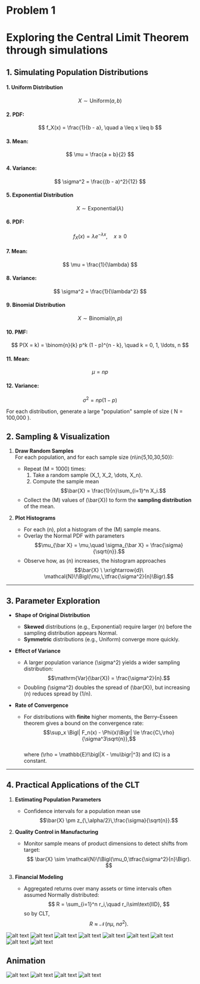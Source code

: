 # Problem 1

# Exploring the Central Limit Theorem through simulations

## 1. Simulating Population Distributions

#### 1. Uniform Distribution
$$ X \sim \text{Uniform}(a, b) $$

#### 2. PDF:
$$ f_X(x) = \frac{1}{b - a}, \quad a \leq x \leq b $$

#### 3. Mean:
$$ \mu = \frac{a + b}{2} $$

#### 4. Variance:
$$ \sigma^2 = \frac{(b - a)^2}{12} $$

#### 5. Exponential Distribution
$$ X \sim \text{Exponential}(\lambda) $$

#### 6. PDF:
$$ f_X(x) = \lambda e^{-\lambda x}, \quad x \geq 0 $$

#### 7. Mean:
$$ \mu = \frac{1}{\lambda} $$

#### 8. Variance:
$$ \sigma^2 = \frac{1}{\lambda^2} $$

#### 9. Binomial Distribution
$$ X \sim \text{Binomial}(n, p) $$

#### 10. PMF:
$$ P(X = k) = \binom{n}{k} p^k (1 - p)^{n - k}, \quad k = 0, 1, \ldots, n $$

#### 11. Mean:
$$ \mu = n p $$

#### 12. Variance:
$$ \sigma^2 = n p (1 - p) $$

For each distribution, generate a large "population" sample of size \( N = 100,000 \).

## 2. Sampling & Visualization

1. **Draw Random Samples**  
   For each population, and for each sample size \(n\in\{5,10,30,50\}\):
   - Repeat \(M = 1000\) times:
     1. Take a random sample \(X_1, X_2, \dots, X_n\).
     2. Compute the sample mean  
        $$\bar{X} = \frac{1}{n}\sum_{i=1}^n X_i.$$
   - Collect the \(M\) values of \(\bar{X}\) to form the **sampling distribution** of the mean.

2. **Plot Histograms**  
   - For each \(n\), plot a histogram of the \(M\) sample means.
   - Overlay the Normal PDF with parameters  
     $$\mu_{\bar X} = \mu,\quad \sigma_{\bar X} = \frac{\sigma}{\sqrt{n}}.$$
   - Observe how, as \(n\) increases, the histogram approaches  
     $$\bar{X} \ \xrightarrow{d}\ \mathcal{N}\!\Bigl(\mu,\,\tfrac{\sigma^2}{n}\Bigr).$$

---

## 3. Parameter Exploration

- **Shape of Original Distribution**  
  - **Skewed** distributions (e.g., Exponential) require larger \(n\) before the sampling distribution appears Normal.
  - **Symmetric** distributions (e.g., Uniform) converge more quickly.

- **Effect of Variance**  
  - A larger population variance \(\sigma^2\) yields a wider sampling distribution:
    $$\mathrm{Var}(\bar{X}) = \frac{\sigma^2}{n}.$$
  - Doubling \(\sigma^2\) doubles the spread of \(\bar{X}\), but increasing \(n\) reduces spread by \(1/n\).

- **Rate of Convergence**  
  - For distributions with **finite** higher moments, the Berry–Esseen theorem gives a bound on the convergence rate:
    $$\sup_x \Bigl| F_n(x) - \Phi(x)\Bigr| \le \frac{C\,\rho}{\sigma^3\sqrt{n}},$$  
    where \(\rho = \mathbb{E}\!\bigl|X - \mu\bigr|^3\) and \(C\) is a constant.

---

## 4. Practical Applications of the CLT

1. **Estimating Population Parameters**  
   - Confidence intervals for a population mean use  
     $$\bar{X} \pm z_{\,\alpha/2}\,\frac{\sigma}{\sqrt{n}}.$$

2. **Quality Control in Manufacturing**  
   - Monitor sample means of product dimensions to detect shifts from target:
     $$ \bar{X} \sim \mathcal{N}\!\Bigl(\mu_0,\tfrac{\sigma^2}{n}\Bigr). $$

3. **Financial Modeling**  
   - Aggregated returns over many assets or time intervals often assumed Normally distributed:
     $$ R = \sum_{i=1}^n r_i,\quad r_i\sim\text{IID}, $$
     so by CLT,  
     $$ R \approx \mathcal{N}\!\bigl(n\mu,\;n\sigma^2\bigr). $$

![alt text](image-0.png)
![alt text](image-1.png)
![alt text](image-2.png)
![alt text](image-3.png)
![alt text](image-4.png)
![alt text](image-5.png)
![alt text](image-6.png)
![alt text](image-7.png)
![alt text](ScreenRecording2025-05-22091548-ezgif.com-video-to-gif-converter.gif)

## Animation

![alt text](<Animation statistics 1.gif>)
![alt text](image-8.png)
![alt text](image-9.png)
![alt text](image-10.png)